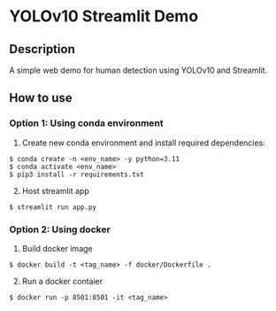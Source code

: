 # YOLOv10 Streamlit Demo

## Description
A simple web demo for human detection using YOLOv10 and Streamlit.

## How to use
### Option 1: Using conda environment
1. Create new conda environment and install required dependencies:
```
$ conda create -n <env_name> -y python=3.11
$ conda activate <env_name>
$ pip3 install -r requirements.txt
```
2. Host streamlit app
```
$ streamlit run app.py
```
### Option 2: Using docker
1. Build docker image
```
$ docker build -t <tag_name> -f docker/Dockerfile .
```
2. Run a docker contaier
```
$ docker run -p 8501:8501 -it <tag_name>
```
